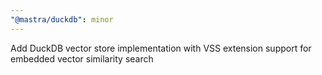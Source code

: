 ```yaml
---
"@mastra/duckdb": minor
---
```


Add DuckDB vector store implementation with VSS extension support for embedded vector similarity search
